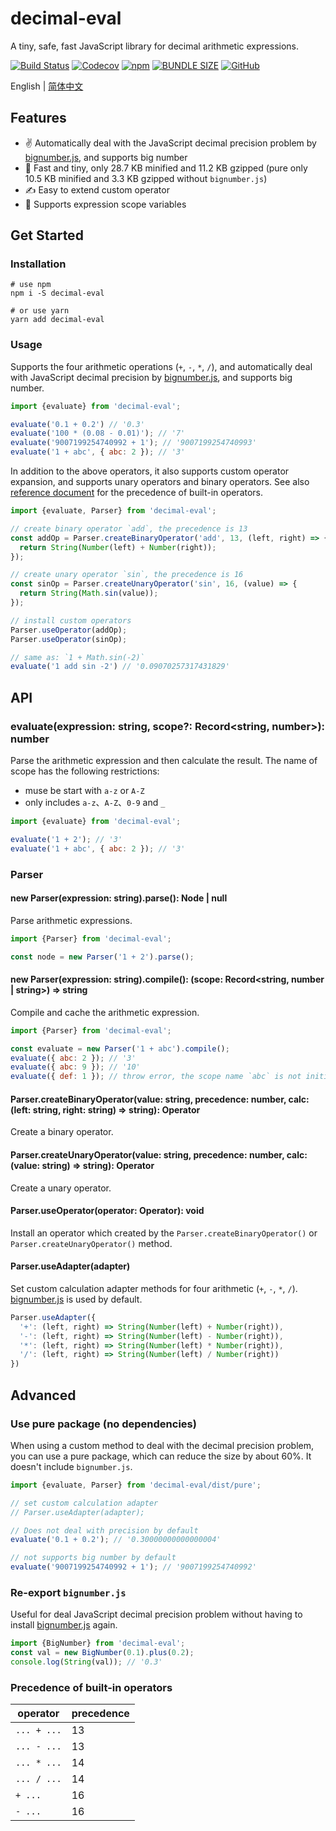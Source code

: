 # decimal-eval
A tiny, safe, fast JavaScript library for decimal arithmetic expressions.

[![Build Status](https://www.travis-ci.com/peakchen90/decimal-eval.svg?branch=master)](https://www.travis-ci.com/peakchen90/decimal-eval)
[![Codecov](https://img.shields.io/codecov/c/github/peakchen90/decimal-eval.svg)](https://codecov.io/gh/peakchen90/decimal-eval)
[![npm](https://img.shields.io/npm/v/decimal-eval.svg)](https://www.npmjs.com/package/decimal-eval)
[![BUNDLE SIZE](https://badgen.net/bundlephobia/minzip/decimal-eval)](https://bundlephobia.com/result?p=decimal-eval)
[![GitHub](https://img.shields.io/github/license/mashape/apistatus.svg)](https://github.com/peakchen90/decimal-eval/blob/master/LICENSE)

English | [简体中文](./README.ZH-CN.md)

## Features
- :v: Automatically deal with the JavaScript decimal precision problem by [bignumber.js](https://github.com/MikeMcl/bignumber.js), and supports big number
- :rocket: Fast and tiny, only 28.7 KB minified and 11.2 KB gzipped (pure only 10.5 KB minified and 3.3 KB gzipped without `bignumber.js`)
- :writing_hand: Easy to extend custom operator
- :vulcan_salute: Supports expression scope variables

## Get Started

### Installation
```
# use npm
npm i -S decimal-eval

# or use yarn
yarn add decimal-eval
```


### Usage
Supports the four arithmetic operations (`+`, `-`, `*`, `/`),
and automatically deal with JavaScript decimal precision by [bignumber.js](https://github.com/MikeMcl/bignumber.js), and supports big number.

```js
import {evaluate} from 'decimal-eval';

evaluate('0.1 + 0.2') // '0.3'
evaluate('100 * (0.08 - 0.01)'); // '7'
evaluate('9007199254740992 + 1'); // '9007199254740993'
evaluate('1 + abc', { abc: 2 }); // '3'
```

In addition to the above operators, it also supports custom operator expansion,
and supports unary operators and binary operators.
See also [reference document](#toc-built-in-operators-precedence) for the precedence of built-in operators.

```js
import {evaluate, Parser} from 'decimal-eval';

// create binary operator `add`, the precedence is 13
const addOp = Parser.createBinaryOperator('add', 13, (left, right) => {
  return String(Number(left) + Number(right));
});

// create unary operator `sin`, the precedence is 16
const sinOp = Parser.createUnaryOperator('sin', 16, (value) => {
  return String(Math.sin(value));
});

// install custom operators
Parser.useOperator(addOp);
Parser.useOperator(sinOp);

// same as: `1 + Math.sin(-2)`
evaluate('1 add sin -2') // '0.09070257317431829'
```


## API
### evaluate(expression: string, scope?: Record<string, number>): number
Parse the arithmetic expression and then calculate the result. The name of scope has the following restrictions:
- muse be start with `a-z` or `A-Z`
- only includes `a-z`、`A-Z`、`0-9` and `_`

```js
import {evaluate} from 'decimal-eval';

evaluate('1 + 2'); // '3'
evaluate('1 + abc', { abc: 2 }); // '3'
```

### Parser

#### new Parser(expression: string).parse(): Node | null
Parse arithmetic expressions.

```js
import {Parser} from 'decimal-eval';

const node = new Parser('1 + 2').parse();
```

#### new Parser(expression: string).compile(): (scope: Record<string, number | string>) => string
Compile and cache the arithmetic expression.

```js
import {Parser} from 'decimal-eval';

const evaluate = new Parser('1 + abc').compile();
evaluate({ abc: 2 }); // '3'
evaluate({ abc: 9 }); // '10'
evaluate({ def: 1 }); // throw error, the scope name `abc` is not initialized
```

#### Parser.createBinaryOperator(value: string, precedence: number, calc: (left: string, right: string) => string): Operator
Create a binary operator.

#### Parser.createUnaryOperator(value: string, precedence: number, calc: (value: string) => string): Operator
Create a unary operator.

#### Parser.useOperator(operator: Operator): void
Install an operator which created by the `Parser.createBinaryOperator()` or `Parser.createUnaryOperator()` method.

#### Parser.useAdapter(adapter)
Set custom calculation adapter methods for four arithmetic (`+`, `-`, `*`, `/`).
[bignumber.js](https://github.com/MikeMcl/bignumber.js) is used by default.

```js
Parser.useAdapter({
  '+': (left, right) => String(Number(left) + Number(right)),
  '-': (left, right) => String(Number(left) - Number(right)),
  '*': (left, right) => String(Number(left) * Number(right)),
  '/': (left, right) => String(Number(left) / Number(right))
})
```


## Advanced

### Use pure package (no dependencies)
When using a custom method to deal with the decimal precision problem, you can use a pure package, which can reduce the size by about 60%.
It doesn't include `bignumber.js`.

```js
import {evaluate, Parser} from 'decimal-eval/dist/pure';

// set custom calculation adapter
// Parser.useAdapter(adapter);

// Does not deal with precision by default
evaluate('0.1 + 0.2'); // '0.30000000000000004'

// not supports big number by default
evaluate('9007199254740992 + 1'); // '9007199254740992'
```

### Re-export `bignumber.js`
Useful for deal JavaScript decimal precision problem without having to install [bignumber.js](https://github.com/MikeMcl/bignumber.js) again.

```js
import {BigNumber} from 'decimal-eval';
const val = new BigNumber(0.1).plus(0.2);
console.log(String(val)); // '0.3'
```

### <span id="toc-built-in-operators-precedence">Precedence of built-in operators</span>

|  operator   | precedence |
|  --------   | ---------- |
| `... + ...` | 13         |
| `... - ...` | 13         |
| `... * ...` | 14         |
| `... / ...` | 14         |
| `+ ...`     | 16         |
| `- ...`     | 16         |
